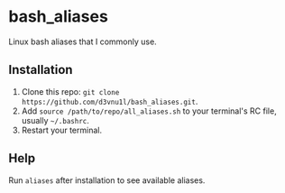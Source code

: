 # bash_aliases
Linux bash aliases that I commonly use.

## Installation
1. Clone this repo: `git clone https://github.com/d3vnu1l/bash_aliases.git`.
2. Add `source /path/to/repo/all_aliases.sh` to your terminal's RC file, usually `~/.bashrc`.
3. Restart your terminal.

## Help
Run `aliases` after installation to see available aliases.

